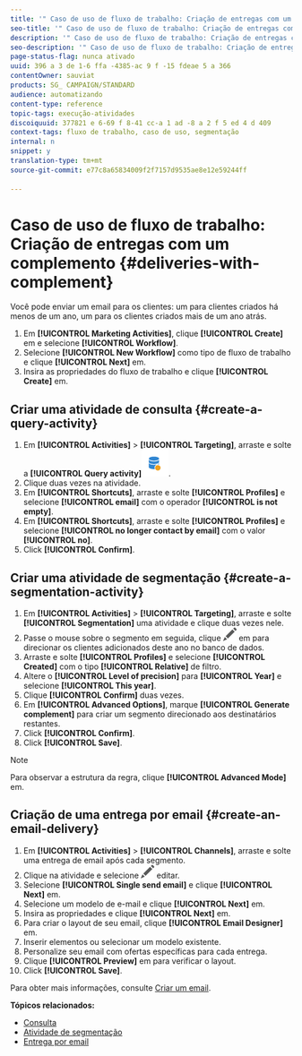 ```yaml
---
title: '" Caso de uso de fluxo de trabalho: Criação de entregas com um complemento "'
seo-title: '" Caso de uso de fluxo de trabalho: Criação de entregas com um complemento "'
description: '" Caso de uso de fluxo de trabalho: Criação de entregas com um complemento "'
seo-description: '" Caso de uso de fluxo de trabalho: Criação de entregas com um complemento "'
page-status-flag: nunca ativado
uuid: 396 a 3 de 1-6 ffa -4385-ac 9 f -15 fdeae 5 a 366
contentOwner: sauviat
products: SG_ CAMPAIGN/STANDARD
audience: automatizando
content-type: reference
topic-tags: execução-atividades
discoiquuid: 377821 e 6-69 f 8-41 cc-a 1 ad -8 a 2 f 5 ed 4 d 409
context-tags: fluxo de trabalho, caso de uso, segmentação
internal: n
snippet: y
translation-type: tm+mt
source-git-commit: e77c8a65834009f2f7157d9535ae8e12e59244ff

---
```



# Caso de uso de fluxo de trabalho: Criação de entregas com um complemento {#deliveries-with-complement}

Você pode enviar um email para os clientes: um para clientes criados há menos de um ano, um para os clientes criados mais de um ano atrás.

1. Em **[!UICONTROL Marketing Activities]**, clique **[!UICONTROL Create]** em e selecione **[!UICONTROL Workflow]**.
1. Selecione **[!UICONTROL New Workflow]** como tipo de fluxo de trabalho e clique **[!UICONTROL Next]** em.
1. Insira as propriedades do fluxo de trabalho e clique **[!UICONTROL Create]** em.

## Criar uma atividade de consulta {#create-a-query-activity}

1. Em **[!UICONTROL Activities]** &gt; **[!UICONTROL Targeting]**, arraste e solte a **[!UICONTROL Query activity]**![](assets/query.png).
1. Clique duas vezes na atividade.
1. Em **[!UICONTROL Shortcuts]**, arraste e solte **[!UICONTROL Profiles]** e selecione **[!UICONTROL email]** com o operador **[!UICONTROL is not empty]**.
1. Em **[!UICONTROL Shortcuts]**, arraste e solte **[!UICONTROL Profiles]** e selecione **[!UICONTROL no longer contact by email]** com o valor **[!UICONTROL no]**.
1. Click **[!UICONTROL Confirm]**.

## Criar uma atividade de segmentação {#create-a-segmentation-activity}

1. Em **[!UICONTROL Activities]** &gt; **[!UICONTROL Targeting]**, arraste e solte **[!UICONTROL Segmentation]** uma atividade e clique duas vezes nele.
1. Passe o mouse sobre o segmento em seguida, clique ![](assets/edit_darkgrey-24px.png) em para direcionar os clientes adicionados deste ano no banco de dados.
1. Arraste e solte **[!UICONTROL Profiles]** e selecione **[!UICONTROL Created]** com o tipo **[!UICONTROL Relative]** de filtro.
1. Altere o **[!UICONTROL Level of precision]** para **[!UICONTROL Year]** e selecione **[!UICONTROL This year]**.
1. Clique **[!UICONTROL Confirm]** duas vezes.
1. Em **[!UICONTROL Advanced Options]**, marque **[!UICONTROL Generate complement]** para criar um segmento direcionado aos destinatários restantes.
1. Click **[!UICONTROL Confirm]**.
1. Click **[!UICONTROL Save]**.

>[!NOTE]
>
>Para observar a estrutura da regra, clique **[!UICONTROL Advanced Mode]** em.

## Criação de uma entrega por email {#create-an-email-delivery}

1. Em **[!UICONTROL Activities]** &gt; **[!UICONTROL Channels]**, arraste e solte uma entrega de email após cada segmento.
1. Clique na atividade e selecione ![](assets/edit_darkgrey-24px.png) editar.
1. Selecione **[!UICONTROL Single send email]** e clique **[!UICONTROL Next]** em.
1. Selecione um modelo de e-mail e clique **[!UICONTROL Next]** em.
1. Insira as propriedades e clique **[!UICONTROL Next]** em.
1. Para criar o layout de seu email, clique **[!UICONTROL Email Designer]** em.
1. Inserir elementos ou selecionar um modelo existente.
1. Personalize seu email com ofertas específicas para cada entrega.
1. Clique **[!UICONTROL Preview]** em para verificar o layout.
1. Click **[!UICONTROL Save]**.

Para obter mais informações, consulte [Criar um email](../../designing/using/about-email-content-design.md#designing-an-email-content-from-scratch).

**Tópicos relacionados:**

* [Consulta](../../automating/using/query.md)
* [Atividade de segmentação](../../automating/using/segmentation.md)
* [Entrega por email](../../automating/using/email-delivery.md)
